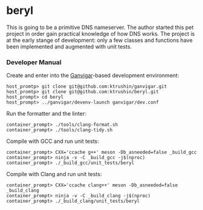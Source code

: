 # beryl

This is going to be a primitive DNS nameserver. The author started this pet
project in order gain practical knowledge of how DNS works. The project is at
the early stange of development: only a few classes and functions have been
implemented and augmented with unit tests.

### Developer Manual

Create and enter into the [Ganvigar](https://github.com/ktrushin/ganvigar)-based
development environment:
```
host_promtp> git clone git@github.com:ktrushin/ganvigar.git
host_promtp> git clone git@github.com:ktrushin/beryl.git
host_prompt> cd beryl
host_prompt> ../ganvigar/devenv-launch ganvigar/dev.conf
```
Run the formatter and the linter:
```
container_prompt> ./tools/clang-format.sh
container_prompt> ./tools/clang-tidy.sh
```
Compile with GCC and run unit tests:
```
container_prompt> CXX='ccache g++' meson -Db_asneeded=false _build_gcc
container_prompt> ninja -v -C _build_gcc -j$(nproc)
container_prompt> ./_build_gcc/unit_tests/beryl
```
Compile with Clang and run unit tests:
```
container_prompt> CXX='ccache clang++' meson -Db_asneeded=false _build_clang
container_prompt> ninja -v -C _build_clang -j$(nproc)
container_prompt> ./_build_clang/unit_tests/beryl
```
